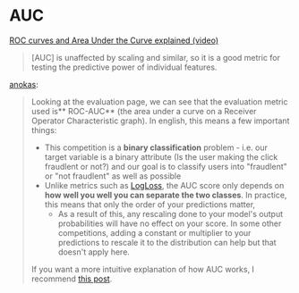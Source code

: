 # AUC

[ROC curves and Area Under the Curve explained \(video\)](http://www.dataschool.io/roc-curves-and-auc-explained/)

> \[AUC\] is unaffected by scaling and similar, so it is a good metric for testing the predictive power of individual features.



[anokas](https://www.kaggle.com/anokas/talkingdata-adtracking-eda/notebook):

> Looking at the evaluation page, we can see that the evaluation metric used is** ROC-AUC** \(the area under a curve on a Receiver Operator Characteristic graph\). In english, this means a few important things:
>
> * This competition is a **binary classification** problem - i.e. our target variable is a binary attribute \(Is the user making the click fraudlent or not?\) and our goal is to classify users into "fraudlent" or "not fraudlent" as well as possible
> * Unlike metrics such as [LogLoss](http://www.exegetic.biz/blog/2015/12/making-sense-logarithmic-loss/), the AUC score only depends on **how well you well you can separate the two classes**. In practice, this means that only the order of your predictions matter,
>   * As a result of this, any rescaling done to your model's output probabilities will have no effect on your score. In some other competitions, adding a constant or multiplier to your predictions to rescale it to the distribution can help but that doesn't apply here.
>
> If you want a more intuitive explanation of how AUC works, I recommend [this post](https://stats.stackexchange.com/questions/132777/what-does-auc-stand-for-and-what-is-it).


